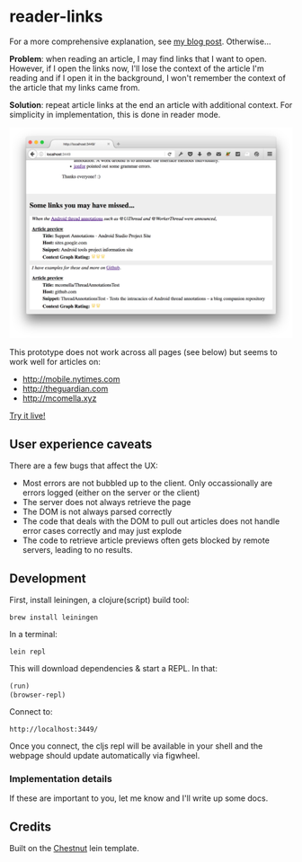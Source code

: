 # reader-links
For a more comprehensive explanation, see [my blog post][blog]. Otherwise...

**Problem**: when reading an article, I may find links that I want to open.
However, if I open the links now, I'll lose the
context of the article I'm reading and if I open it in the background,
I won't remember the context of the article that my links came from.

**Solution**: repeat article links at the end an article with additional
context. For simplicity in implementation, this is done in reader mode.

![screenshot](readme-res/screenshot.png)

This prototype does not work across all pages (see below) but seems to
work well for articles on:
* http://mobile.nytimes.com
* http://theguardian.com
* http://mcomella.xyz

[Try it live!](https://reader-links.herokuapp.com/)

## User experience caveats
There are a few bugs that affect the UX:
* Most errors are not bubbled up to the client. Only occassionally are errors
logged (either on the server or the client)
* The server does not always retrieve the page
* The DOM is not always parsed correctly
* The code that deals with the DOM to pull out articles does not handle error
cases correctly and may just explode
* The code to retrieve article previews often gets blocked by remote servers,
leading to no results.

## Development
First, install leiningen, a clojure(script) build tool:

    brew install leiningen

In a terminal:

    lein repl

This will download dependencies & start a REPL. In that:

    (run)
    (browser-repl)

Connect to:

    http://localhost:3449/

Once you connect, the cljs repl will be available in your shell and the
webpage should update automatically via figwheel.

### Implementation details
If these are important to you, let me know and I'll write up some docs.

## Credits
Built on the [Chestnut][] lein template.

[Chestnut]: https://github.com/plexus/chestnut
[blog]: http://mcomella.xyz/blog/2016/enhancing-articles-through-hyperlinks.html
